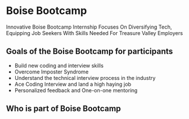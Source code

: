 # Boise Bootcamp
Innovative Boise Bootcamp Internship Focuses On Diversifying Tech, Equipping Job Seekers With Skills Needed For Treasure Valley Employers


## Goals of the Boise Bootcamp for participants 
* Build new coding and interview skills  
* Overcome Imposter Syndrome 
* Understand the technical interview process in the industry
* Ace Coding Interview and land a high haying job
* Personalized feedback and One-on-one mentoring

## Who is part of Boise Bootcamp
